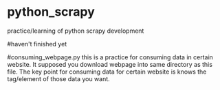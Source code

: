 # python_scrapy
practice/learning of python scrapy development

#haven't finished yet

#consuming_webpage.py
this is a practice for consuming data in certain website. 
It supposed you download webpage into same directory as this file.
The key point for consuming data for certain website is knows the tag/element of those data you want.
